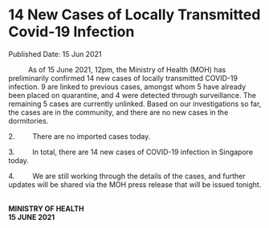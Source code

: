 <html>
    <meta http-equiv="Content-Type" content="text/html; charset=utf-8"/>
    <meta charset="utf-8"/>
    <title>14 New Cases of Locally Transmitted Covid-19 Infection </title>
    <body><h1>14 New Cases of Locally Transmitted Covid-19 Infection </h1>
    <p>Published Date: 15 Jun 2021</p> <p>&nbsp; &nbsp; &nbsp; &nbsp; &nbsp; As of 15 June 2021, 12pm, the Ministry of Health (MOH) has preliminarily confirmed 14 new cases of locally transmitted COVID-19 infection. 9 are linked to previous cases, amongst whom 5 have already been placed on quarantine, and 4 were detected through surveillance. The remaining 5 cases are currently unlinked. Based on our investigations so far, the cases are in the community, and there are no new cases in the dormitories.</p><p>2.&nbsp;&nbsp;&nbsp;&nbsp;&nbsp;&nbsp;&nbsp;&nbsp; There are no imported cases today.<br></p><p>3.&nbsp;&nbsp;&nbsp;&nbsp;&nbsp;&nbsp;&nbsp;&nbsp; In total, there are 14 new cases of COVID-19 infection in Singapore today.<br></p><p>4.&nbsp;&nbsp;&nbsp;&nbsp;&nbsp;&nbsp;&nbsp;&nbsp; We are still working through the details of the cases, and further updates will be shared via the MOH press release that will be issued tonight.<br></p><p><br><strong>MINISTRY OF HEALTH<br>15 JUNE 2021</strong></p></body>
</html>